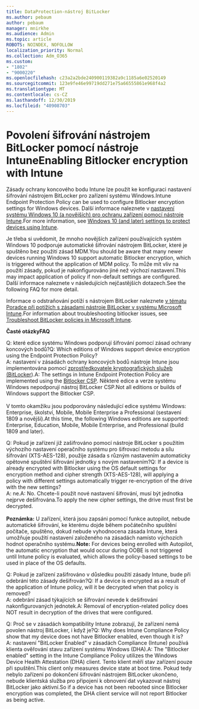 ```yaml
---
title: DataProtection-nástroj BitLocker
ms.author: pebaum
author: pebaum
manager: mnirkhe
ms.audience: Admin
ms.topic: article
ROBOTS: NOINDEX, NOFOLLOW
localization_priority: Normal
ms.collection: Adm_O365
ms.custom:
- "1802"
- "9000220"
ms.openlocfilehash: c23a2a2bde240900119382a9c1185a6e02520149
ms.sourcegitcommit: 123e9fe46e99719dd271e75a66555861e968f4a2
ms.translationtype: MT
ms.contentlocale: cs-CZ
ms.lasthandoff: 12/30/2019
ms.locfileid: "40908703"
---
```

# <a name="enabling-bitlocker-encryption-with-intune"></a><span data-ttu-id="b4496-102">Povolení šifrování nástrojem BitLocker pomocí nástroje Intune</span><span class="sxs-lookup"><span data-stu-id="b4496-102">Enabling Bitlocker encryption with Intune</span></span>

 <span data-ttu-id="b4496-103">Zásady ochrany koncového bodu Intune lze použít ke konfiguraci nastavení šifrování nástrojem BitLocker pro zařízení systému Windows.</span><span class="sxs-lookup"><span data-stu-id="b4496-103">Intune Endpoint Protection Policy can be used to configure Bitlocker encryption settings for Windows devices.</span></span> <span data-ttu-id="b4496-104">Další informace naleznete v [nastavení systému Windows 10 (a novějších) pro ochranu zařízení pomocí nástroje Intune](https://docs.microsoft.com/intune/endpoint-protection-windows-10#windows-encryption).</span><span class="sxs-lookup"><span data-stu-id="b4496-104">For more information, see [Windows 10 (and later) settings to protect devices using Intune](https://docs.microsoft.com/intune/endpoint-protection-windows-10#windows-encryption).</span></span>
 
<span data-ttu-id="b4496-105">Je třeba si uvědomit, že mnoho novějších zařízení používajících systém Windows 10 podporuje automatické šifrování nástrojem BitLocker, které je spuštěno bez použití zásad MDM.</span><span class="sxs-lookup"><span data-stu-id="b4496-105">You should be aware that many newer devices running Windows 10 support automatic Bitlocker encryption, which is triggered without the application of MDM policy.</span></span> <span data-ttu-id="b4496-106">To může mít vliv na použití zásady, pokud je nakonfigurováno jiné než výchozí nastavení.</span><span class="sxs-lookup"><span data-stu-id="b4496-106">This may impact application of policy if non-default settings are configured.</span></span> <span data-ttu-id="b4496-107">Další informace naleznete v následujících nejčastějších dotazech.</span><span class="sxs-lookup"><span data-stu-id="b4496-107">See the following FAQ for more detail.</span></span>
 
<span data-ttu-id="b4496-108">Informace o odstraňování potíží s nástrojem BitLocker naleznete [v tématu Poradce při potížích s zásadami nástroje BitLocker v systému Microsoft Intune](https://docs.microsoft.com/intune/protect/troubleshoot-bitlocker-policies).</span><span class="sxs-lookup"><span data-stu-id="b4496-108">For information about troubleshooting bitlocker issues, see [Troubleshoot BitLocker policies in Microsoft Intune](https://docs.microsoft.com/intune/protect/troubleshoot-bitlocker-policies).</span></span>
 
 
<span data-ttu-id="b4496-109">**Časté otázky**</span><span class="sxs-lookup"><span data-stu-id="b4496-109">**FAQ**</span></span>

 <span data-ttu-id="b4496-110">Q: které edice systému Windows podporují šifrování pomocí zásad ochrany koncových bodů?</span><span class="sxs-lookup"><span data-stu-id="b4496-110">Q: Which editions of Windows support device encryption using the Endpoint Protection Policy?</span></span><br>
 <span data-ttu-id="b4496-111">A: nastavení v zásadách ochrany koncových bodů nástroje Intune jsou implementována pomocí [zprostředkovatele kryptografických služeb (BitLocker](https://docs.microsoft.com/windows/client-management/mdm/bitlocker-csp)).</span><span class="sxs-lookup"><span data-stu-id="b4496-111">A: The settings in Intune Endpoint Protection Policy  are implemented using the [Bitlocker CSP](https://docs.microsoft.com/windows/client-management/mdm/bitlocker-csp).</span></span> <span data-ttu-id="b4496-112">Některé edice a verze systému Windows nepodporují nástroj BitLocker CSP.</span><span class="sxs-lookup"><span data-stu-id="b4496-112">Not all editions or builds of Windows support the Bitlocker CSP.</span></span> <br><br>
      <span data-ttu-id="b4496-113">V tomto okamžiku jsou podporovány následující edice systému Windows: Enterprise, školství, Mobile, Mobile Enterprise a Professional (sestavení 1809 a novější).</span><span class="sxs-lookup"><span data-stu-id="b4496-113">At this time, the following Windows editions are supported: Enterprise, Education, Mobile, Mobile Enterprise, and Professional (build 1809 and later).</span></span>
 
<span data-ttu-id="b4496-114">Q: Pokud je zařízení již zašifrováno pomocí nástroje BitLocker s použitím výchozího nastavení operačního systému pro šifrovací metodu a sílu šifrování (XTS-AES-128), použije zásada s různým nastavením automaticky opětovné spuštění šifrování jednotky s novým nastavením?</span><span class="sxs-lookup"><span data-stu-id="b4496-114">Q: If a device is already encrypted with Bitlocker using the OS default settings for encryption method and cipher strength (XTS-AES-128), will applying a policy with different settings automatically trigger re-encryption of the drive with the new settings?</span></span><br>
<span data-ttu-id="b4496-115">A: ne.</span><span class="sxs-lookup"><span data-stu-id="b4496-115">A: No.</span></span> <span data-ttu-id="b4496-116">Chcete-li použít nové nastavení šifrování, musí být jednotka nejprve dešifrována.</span><span class="sxs-lookup"><span data-stu-id="b4496-116">To apply the new cipher settings, the drive must first be decrypted.</span></span><br><br>
<span data-ttu-id="b4496-117">**Poznámka:** U zařízení, která jsou zapsáni pomocí funkce autopilot, nebude automatické šifrování, ke kterému dojde během počátečního spuštění počítače, spuštěno, dokud nebude vyhodnocena zásada Intune, která umožňuje použití nastavení založeného na zásadách namísto výchozích hodnot operačního systému.</span><span class="sxs-lookup"><span data-stu-id="b4496-117">**Note:** For devices being enrolled with Autopilot, the automatic encryption that would occur during OOBE is not triggered until Intune policy is evaluated, which allows the policy-based settings to be used in place of the OS defaults.</span></span>
 
<span data-ttu-id="b4496-118">Q: Pokud je zařízení zašifrováno v důsledku použití zásady Intune, bude při odebrání této zásady dešifrován?</span><span class="sxs-lookup"><span data-stu-id="b4496-118">Q: If a device is encrypted as a result of the  application of Intune policy, will it be decrypted when that policy is removed?</span></span><br>
<span data-ttu-id="b4496-119">A: odebrání zásad týkajících se šifrování nevede k dešifrování nakonfigurovaných jednotek.</span><span class="sxs-lookup"><span data-stu-id="b4496-119">A: Removal of encryption-related policy does NOT result in decryption of the drives that were configured.</span></span>
 
<span data-ttu-id="b4496-120">Q: Proč se v zásadách kompatibility Intune zobrazují, že zařízení nemá povolen nástroj BitLocker, i když je?</span><span class="sxs-lookup"><span data-stu-id="b4496-120">Q: Why does Intune Compliance Policy show that my device does not have Bitlocker enabled, even though it is?</span></span><br>
<span data-ttu-id="b4496-121">A: nastavení "BitLocker Enabled" v zásadách Compliance (Intune) používá klienta ověřování stavu zařízení systému Windows (DHA).</span><span class="sxs-lookup"><span data-stu-id="b4496-121">A: The "Bitlocker enabled" setting in the Intune Compliance Policy utilizes the Windows Device Health Attestation  (DHA) client.</span></span> <span data-ttu-id="b4496-122">Tento klient měří stav zařízení pouze při spuštění.</span><span class="sxs-lookup"><span data-stu-id="b4496-122">This client only measures device state at boot time.</span></span> <span data-ttu-id="b4496-123">Pokud tedy nebylo zařízení po dokončení šifrování nástrojem BitLocker ukončeno, nebude klientská služba pro připojení k obnovení dat vykazovat nástroj BitLocker jako aktivní.</span><span class="sxs-lookup"><span data-stu-id="b4496-123">So if a device has not been rebooted since Bitlocker encryption was completed, the DHA client service will not report Bitlocker as being active.</span></span>
 
 
